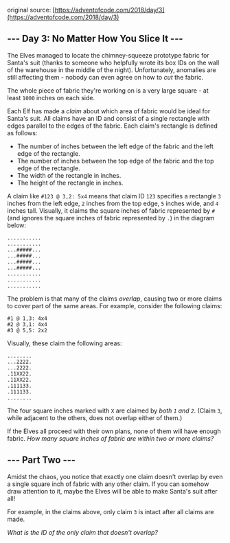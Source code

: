 original source: [https://adventofcode.com/2018/day/3](https://adventofcode.com/2018/day/3)
## --- Day 3: No Matter How You Slice It ---
The Elves managed to locate the chimney-squeeze prototype fabric for Santa's suit (thanks to someone who helpfully wrote its box IDs on the wall of the warehouse in the middle of the night).  Unfortunately, anomalies are still affecting them - nobody can even agree on how to *cut* the fabric.

The whole piece of fabric they're working on is a very large square - at least `1000` inches on each side.

Each Elf has made a *claim* about which area of fabric would be ideal for Santa's suit.  All claims have an ID and consist of a single rectangle with edges parallel to the edges of the fabric.  Each claim's rectangle is defined as follows:


 - The number of inches between the left edge of the fabric and the left edge of the rectangle.
 - The number of inches between the top edge of the fabric and the top edge of the rectangle.
 - The width of the rectangle in inches.
 - The height of the rectangle in inches.

A claim like `#123 @ 3,2: 5x4` means that claim ID `123` specifies a rectangle `3` inches from the left edge, `2` inches from the top edge, `5` inches wide, and `4` inches tall. Visually, it claims the square inches of fabric represented by `#` (and ignores the square inches of fabric represented by `.`) in the diagram below:

```
...........
...........
...#####...
...#####...
...#####...
...#####...
...........
...........
...........
```

The problem is that many of the claims *overlap*, causing two or more claims to cover part of the same areas.  For example, consider the following claims:

```
#1 @ 1,3: 4x4
#2 @ 3,1: 4x4
#3 @ 5,5: 2x2
```

Visually, these claim the following areas:

```
........
...2222.
...2222.
.11XX22.
.11XX22.
.111133.
.111133.
........
```

The four square inches marked with `X` are claimed by *both `1` and `2`*. (Claim `3`, while adjacent to the others, does not overlap either of them.)

If the Elves all proceed with their own plans, none of them will have enough fabric. *How many square inches of fabric are within two or more claims?*


## --- Part Two ---
Amidst the chaos, you notice that exactly one claim doesn't overlap by even a single square inch of fabric with any other claim. If you can somehow draw attention to it, maybe the Elves will be able to make Santa's suit after all!

For example, in the claims above, only claim `3` is intact after all claims are made.

*What is the ID of the only claim that doesn't overlap?*


